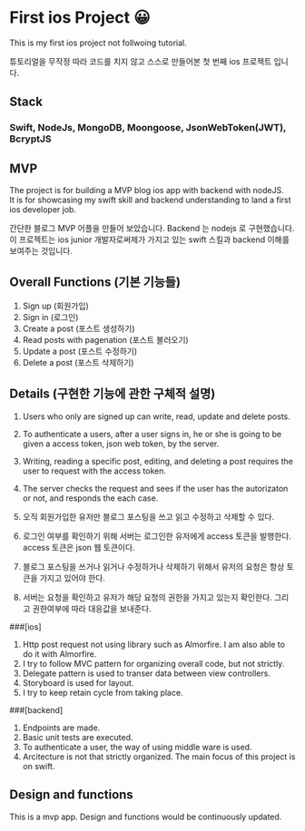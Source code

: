 # First ios Project 😀

This is my first ios project not follwoing tutorial.

튜토리얼을 무작정 따라 코드를 치지 않고 스스로 만들어본 첫 번째 ios 프로젝트 입니다.

## Stack

### Swift, NodeJs, MongoDB, Moongoose, JsonWebToken(JWT), BcryptJS


## MVP

The project is for building a MVP blog ios app with backend with nodeJS.<br>
It is for showcasing my swift skill and backend understanding to land a first ios developer job.

간단한 블로그 MVP 어플을 만들어 보았습니다. Backend 는 nodejs 로 구현했습니다. 이 프로젝트는 ios junior 개발자로써제가 가지고 있는  swift 스킬과 backend 이해를 보여주는 것입니다. 

## Overall Functions (기본 기능들)

1. Sign up (회원가입)
2. Sign in (로그인)
3. Create a post (포스트 생성하기)
4. Read posts with pagenation (포스트  불러오기)
5. Update a post (포스트 수정하기)
6. Delete a post (포스트 삭제하기)


## Details (구현한 기능에 관한 구체적 설명)

1. Users who only are signed up can write, read, update and delete posts.
2. To authenticate a users, after a user signs in, he or she is going to be given a access token, json web token, by the server.
3. Writing, reading a specific post, editing, and deleting a post requires the user to request with the access token.
4. The server checks the request and sees if the user has the autorizaton or not, and responds the each case.

1. 오직 회원가입한 유저만  블로그 포스팅을 쓰고 읽고 수정하고 삭제할 수 있다.
2. 로그인 여부를 확인하기 위해 서버는 로그인한 유저에게 access 토큰을 발행한다. access 토큰은 json 웹 토큰이다.
3. 블로그 포스팅을 쓰거나 읽거나 수정하거나 삭제하기 위해서 유저의 요청은 항상 토큰을 가지고 있어야 한다.
4. 서버는 요청을 확인하고 유저가 해당 요청의 권한을 가지고 있는지 확인한다. 그리고 권한여부에 따라 대응값을 보내준다.


###[ios]
1. Http post request not using library such as Almorfire. I am also able to do it with Almorfire. 
2. I try to follow MVC pattern for organizing overall code, but not strictly.
3. Delegate pattern is used to transer data between view controllers.
4. Storyboard is used for layout.
5. I try to keep retain cycle from taking place.

###[backend]
1. Endpoints are made.
2. Basic unit tests are executed.
3. To authenticate a user, the way of using middle ware is used.
4. Arcitecture is not that strictly organized. The main focus of this project is on swift.

## Design and functions

This is a mvp app.
Design and functions would be continuously updated.
